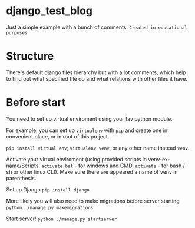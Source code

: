 # django_test_blog
Just a simple example with a bunch of comments.
`Created in educational purposes`

# Structure
There's default django files hierarchy but with a lot comments, which help to find out what specified file do and what relations with other files it have.

# Before start
You need to set up virtual enviroment using your fav python module.

For example, you can set up `virtualenv` with `pip` and create one in convenient place,
or in root of this project.

`pip install virtual env`;
`virtualenv venv`, or any other name instead `venv`.

Activate your virtual enviroment (using provided scripts in venv-ex-name/Scripts,
`activate.bat` - for windows and CMD, `activate` - for bash / sh or other linux CLI).
Make sure there are appeared a name of venv in parenthesis.

Set up Django
`pip install django`.

More likely you will also need to make migrations before server starting
`python ./manage.py makemigrations`.

Start server!
`python ./manage.py startserver`
